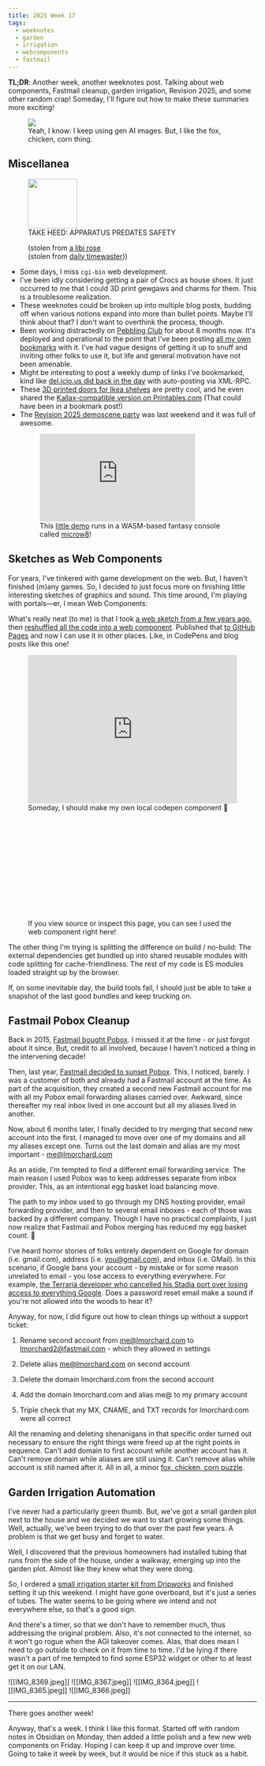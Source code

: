 ```yaml
---
title: 2025 Week 17
tags:
  - weeknotes
  - garden
  - irrigation
  - webcomponents
  - fastmail
---
```


**TL;DR**: Another week, another weeknotes post. Talking about web components, Fastmail cleanup, garden irrigation, Revision 2025, and some other random crap! Someday, I'll figure out how to make these summaries more exciting!

<!--more-->

<figure class="wide">
  <img src="./cover.png">
  <figcaption>Yeah, I know: I keep using gen AI images. But, I like the fox, chicken, corn thing.</figcaption>
</figure>

<nav role="navigation" class="table-of-contents"></nav>

## Miscellanea

<figure class="inset right">
<a href="https://masto.hackers.town/@rose_alibi@post.lurk.org/114387872704382637"><img src="index-apparatus-predates-safety.png" width="100" /></a>
<figcaption>
TAKE HEED: APPARATUS PREDATES SAFETY 

(stolen from [a libi rose](https://masto.hackers.town/@rose_alibi@post.lurk.org/114387872704382637) <br> (stolen from [daily timewaster](https://dailytimewaster.blogspot.com/2022/05/always-watch-out-for-yourself.html?m=1)))
</figcaption>
</figure>

<div class="weeknote-miscellanea">

- Some days, I miss `cgi-bin` web development.
- I've been idly considering getting a pair of Crocs as house shoes. It just occurred to me that I could 3D print gewgaws and charms for them. This is a troublesome realization.
- These weeknotes could be broken up into multiple blog posts, budding off when various notions expand into more than bullet points. Maybe I'll think about that? I don't want to overthink the process, though.
- Been working distractedly on [Pebbling Club](https://github.com/lmorchard/pebbling-club) for about 8 months now. It's deployed and operational to the point that I've been posting [all my own bookmarks](https://pebbl.ing/u/lmorchard) with it. I've had vague designs of getting it up to snuff and inviting other folks to use it, but life and general motivation have not been amenable.
- Might be interesting to post a weekly dump of links I've bookmarked, kind like [del.icio.us did back in the day](http://localhost:9980/2006/02/08/links-for-2006-02-09/index.html) with auto-posting via XML-RPC.
- These [3D printed doors for Ikea shelves](https://www.youtube.com/watch?v=yLYvsIWRTa4) are pretty cool, and he even shared the [Kallax-compatible version on Printables.com](https://www.printables.com/model/1264555-ikea-kallax-cabinet-doors) (That could have been in a bookmark post!)
- The [Revision 2025 demoscene party](https://2025.revision-party.net/) was last weekend and it was full of awesome. <figure><iframe width="315" height="177" src="https://www.youtube.com/embed/6p0GDWiacQ8?si=NfLsIiOCWchTwunM" title="YouTube video player" frameborder="0" allow="accelerometer; autoplay; clipboard-write; encrypted-media; gyroscope; picture-in-picture; web-share" referrerpolicy="strict-origin-when-cross-origin" allowfullscreen></iframe><figcaption>This [little demo](https://demozoo.org/productions/371274/) runs in a WASM-based fantasy console called [microw8](https://exoticorn.github.io/microw8/)!</figcaption></figure>

</div>

## Sketches as Web Components

For years, I've tinkered with game development on the web. But, I haven't finished (m)any games. So, I decided to just focus more on finishing little interesting sketches of graphics and sound. This time around, I'm playing with portals—er, I mean Web Components:

What's really neat (to me) is that I took [a web sketch from a few years ago](https://lmorchard.github.io/sketches-v01/sketches/2021/vector-avatars/index.html), then [reshuffled all the code into a web component](https://github.com/lmorchard/sketches-v03/blob/main/src/sketches/VectorAvatar/VectorAvatar.js). Published that [to GitHub Pages](https://lmorchard.github.io/sketches-v03/) and now I can use it in other places. Like, in CodePens and blog posts like this one!

<figure>
<iframe height="300" style="width: 100%;" scrolling="no" title="Untitled" src="https://codepen.io/lmorchard/embed/gbbgLNN?default-tab=html%2Cresult" frameborder="no" loading="lazy" allowtransparency="true" allowfullscreen="true">
  See the Pen <a href="https://codepen.io/lmorchard/pen/gbbgLNN">Testing cross-site inclusion of my web component sketches</a> by Les Orchard (<a href="https://codepen.io/lmorchard">@lmorchard</a>)
  on <a href="https://codepen.io">CodePen</a>.
</iframe>
<figcaption>Someday, I should make my own local codepen component 🤔</figcaption>
</figure>

<script type="module" src="./dist/sketches/VectorAvatar/VectorAvatar.js"></script>

<style>
vector-avatar {
  display: inline-block;
  width: 100px;
  height: 100px;
}
</style>

<figure>
<div>
<vector-avatar></vector-avatar>
<vector-avatar></vector-avatar>
<vector-avatar></vector-avatar>
<vector-avatar></vector-avatar>
<vector-avatar></vector-avatar>
</div>
<figcaption>If you view source or inspect this page, you can see I used the web component right here!</figcaption>
</figure>

The other thing I'm trying is splitting the difference on build / no-build: The external dependencies get bundled up into shared reusable modules with code splitting for cache-friendliness. The rest of my code is ES modules loaded straight up by the browser.

If, on some inevitable day, the build tools fail, I should just be able to take a snapshot of the last good bundles and keep trucking on.

## Fastmail Pobox Cleanup

Back in 2015, [Fastmail bought Pobox](https://www.fastmail.com/blog/fastmail-acquires-pobox-and-listbox/). I missed it at the time - or just forgot about it since. But, credit to all involved, because I haven't noticed a thing in the intervening decade!

Then, last year, [Fastmail decided to sunset Pobox](https://www.fastmail.com/blog/sunsetting-pobox/). This, I noticed, barely. I was a customer of both and already had a Fastmail account at the time. As part of the acquisition, they created a second new Fastmail account for me with all my Pobox email forwarding aliases carried over. Awkward, since thereafter my real inbox lived in one account but all my aliases lived in another.

Now, about 6 months later, I finally decided to try merging that second new account into the first. I managed to move over one of my domains and all my aliases except one. Turns out the last domain and alias are my most important - me@lmorchard.com

As an aside, I'm tempted to find a different email forwarding service. The main reason I used Pobox was to keep addresses separate from inbox provider. This, as an intentional egg basket load balancing move.

The path to my inbox used to go through my DNS hosting provider, email forwarding provider, and then to several email inboxes - each of those was backed by a different company. Though I have no practical complaints, I just now realize that Fastmail and Pobox merging has reduced my egg basket count. 🤔

I've heard horror stories of folks entirely dependent on Google for domain (i.e. gmail.com), address (i.e. you@gmail.com), and inbox (i.e. GMail). In this scenario, if Google bans your account - by mistake or for some reason unrelated to email - you lose access to everything everywhere. For example, [the Terraria developer who cancelled his Stadia port over losing access to everything Google](https://arstechnica.com/gadgets/2021/02/terraria-developer-cancels-google-stadia-port-after-youtube-account-ban/). Does a password reset email make a sound if you're not allowed into the woods to hear it?

Anyway, for now, I did figure out how to clean things up without a support ticket:

1) Rename second account from me@lmorchard.com to lmorchard2@fastmail.com - which they allowed in settings

2) Delete alias me@lmorchard.com on second account

3) Delete the domain lmorchard.com from the second account

4) Add the domain lmorchard.com and alias me@ to my primary account

5) Triple check that my MX, CNAME, and TXT records for lmorchard.com were all correct

All the renaming and deleting shenanigans in that specific order turned out necessary to ensure the right things were freed up at the right points in sequence. Can't add domain to first account while another account has it. Can't remove domain while aliases are still using it. Can't remove alias while account is still named after it. All in all, a minor [fox, chicken, corn puzzle](https://www.mathsisfun.com/chicken_crossing.html).

## Garden Irrigation Automation 

I've never had a particularly green thumb. But, we've got a small garden plot next to the house and we decided we want to start growing some things. Well, actually, we've been trying to do that over the past few years. A problem is that we get busy and forget to water.

Well, I discovered that the previous homeowners had installed tubing that runs from the side of the house, under a walkway, emerging up into the garden plot. Almost like they knew what they were doing.

So, I ordered a [small irrigation starter kit from Dripworks](https://www.dripworks.com/garden-bed-irrigation-kit-small) and finished setting it up this weekend. I might have gone overboard, but it's just a series of tubes. The water seems to be going where we intend and not everywhere else, so that's a good sign.

And there's a timer, so that we don't have to remember much, thus addressing the original problem. Also, it's not connected to the internet, so it won't go rogue when the AGI takeover comes. Alas, that does mean I need to go outside to check on it from time to time. I'd be lying if there wasn't a part of me tempted to find some ESP32 widget or other to at least get it on our LAN.

<image-gallery>

![[IMG_8369.jpeg]]
![[IMG_8367.jpeg]]
![[IMG_8364.jpeg]]
![[IMG_8365.jpeg]]
![[IMG_8366.jpeg]]

</image-gallery>

<hr />

There goes another week! 

Anyway, that's a week. I think I like this format. Started off with random notes in Obsidian on Monday, then added a little polish and a few new web components on Friday. Hoping I can keep it up and improve over time. Going to take it week by week, but it would be nice if this stuck as a habit.
